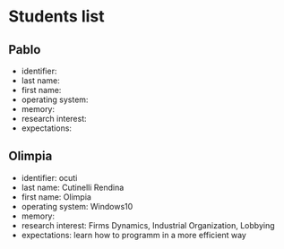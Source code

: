 # Students list

## Pablo

- identifier:
- last name:
- first name:
- operating system:
- memory:
- research interest:
- expectations: 

## Olimpia

- identifier: ocuti
- last name: Cutinelli Rendina
- first name: Olimpia
- operating system: Windows10
- memory:
- research interest: Firms Dynamics, Industrial Organization, Lobbying
- expectations: learn how to programm in a more efficient way
